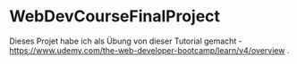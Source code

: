 # WebDevCourseFinalProject
Dieses Projet habe ich als Übung von dieser Tutorial gemacht - https://www.udemy.com/the-web-developer-bootcamp/learn/v4/overview .
